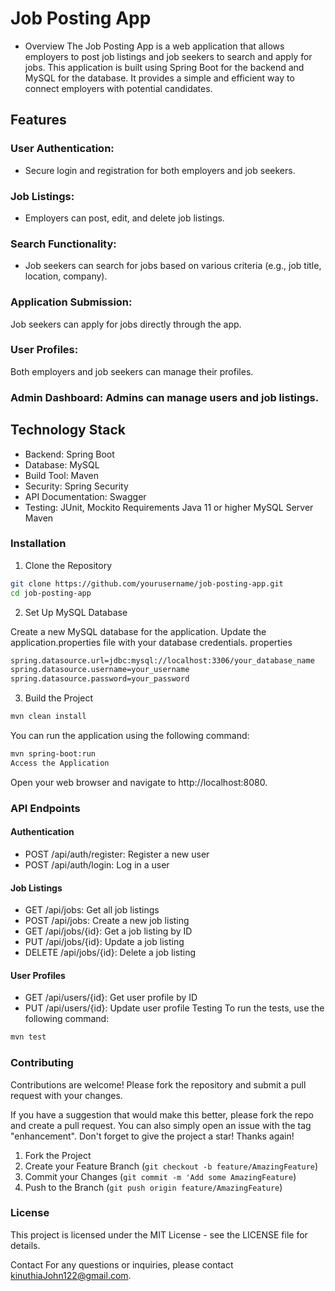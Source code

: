  # Job Posting App
* Overview
The Job Posting App is a web application that allows employers to post job listings and job seekers to search and apply for jobs. 
This application is built using Spring Boot for the backend and MySQL for the database. It provides a simple and efficient way to connect employers with potential candidates.

## Features
### User Authentication:
* Secure login and registration for both employers and job seekers.
### Job Listings: 
* Employers can post, edit, and delete job listings.
### Search Functionality: 
* Job seekers can search for jobs based on various criteria (e.g., job title, location, company).
### Application Submission: 
Job seekers can apply for jobs directly through the app.

### User Profiles: 
Both employers and job seekers can manage their profiles.
### Admin Dashboard: Admins can manage users and job listings.
## Technology Stack
* Backend: Spring Boot
* Database: MySQL
* Build Tool: Maven
* Security: Spring Security
* API Documentation: Swagger
* Testing: JUnit, Mockito
Requirements
Java 11 or higher
MySQL Server
Maven
### Installation
1. Clone the Repository

```bash
git clone https://github.com/yourusername/job-posting-app.git
cd job-posting-app
```
2. Set Up MySQL Database

Create a new MySQL database for the application.
Update the application.properties file with your database credentials.
properties

```bash
spring.datasource.url=jdbc:mysql://localhost:3306/your_database_name
spring.datasource.username=your_username
spring.datasource.password=your_password
```

3. Build the Project

```bash
mvn clean install
```


You can run the application using the following command:

```bash 
mvn spring-boot:run
Access the Application
```

Open your web browser and navigate to http://localhost:8080.

### API Endpoints
#### Authentication
* POST /api/auth/register: Register a new user
* POST /api/auth/login: Log in a user
#### Job Listings
* GET /api/jobs: Get all job listings
* POST /api/jobs: Create a new job listing
* GET /api/jobs/{id}: Get a job listing by ID
* PUT /api/jobs/{id}: Update a job listing
* DELETE /api/jobs/{id}: Delete a job listing
#### User Profiles
* GET /api/users/{id}: Get user profile by ID
* PUT /api/users/{id}: Update user profile
Testing
To run the tests, use the following command:

```bash
mvn test
```
### Contributing
Contributions are welcome! Please fork the repository and submit a pull request with your changes.

If you have a suggestion that would make this better, please fork the repo and create a pull request. You can also simply open an issue with the tag "enhancement". Don't forget to give the project a star! Thanks again!
1. Fork the Project
2. Create your Feature Branch (```git checkout -b feature/AmazingFeature```)
3. Commit your Changes (```git commit -m 'Add some AmazingFeature```)
4. Push to the Branch (```git push origin feature/AmazingFeature```)
### License
This project is licensed under the MIT License - see the LICENSE file for details.

Contact
For any questions or inquiries, please contact kinuthiaJohn122@gmail.com.

